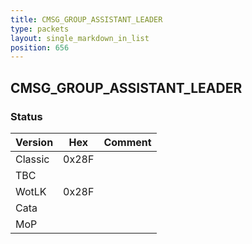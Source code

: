 ```yaml
---
title: CMSG_GROUP_ASSISTANT_LEADER
type: packets
layout: single_markdown_in_list
position: 656
---
```


## CMSG_GROUP_ASSISTANT_LEADER

### Status

Version    | Hex        | Comment
---------- | ---------- | ---------- 
Classic    | 0x28F      | 
TBC        |            |
WotLK      | 0x28F      | 
Cata       |            |
MoP        |            |